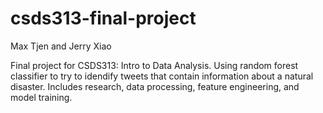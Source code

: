# csds313-final-project
Max Tjen and Jerry Xiao

Final project for CSDS313: Intro to Data Analysis. Using random forest classifier to try to idendify tweets that contain information about a natural disaster. Includes research, data processing, feature engineering, and model training.

